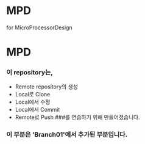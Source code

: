 # MPD
for MicroProcessorDesign

# MPD

### 이 repository는,
* Remote repository의 생성
* Local로 Clone
* Local에서 수정
* Local에서 Commit
* Remote로 Push
###를 연습하기 위해 만들어졌습니다.

### 이 부분은 'Branch01'에서 추가된 부분입니다.